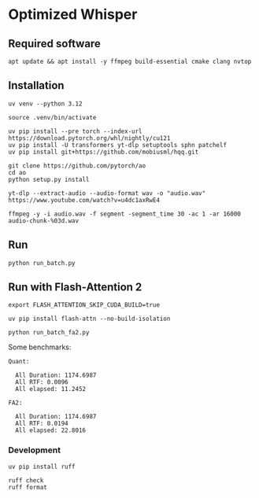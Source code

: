 # Optimized Whisper

## Required software

```
apt update && apt install -y ffmpeg build-essential cmake clang nvtop
```

## Installation

```
uv venv --python 3.12

source .venv/bin/activate

uv pip install --pre torch --index-url https://download.pytorch.org/whl/nightly/cu121
uv pip install -U transformers yt-dlp setuptools sphn patchelf
uv pip install git+https://github.com/mobiusml/hqq.git

git clone https://github.com/pytorch/ao
cd ao
python setup.py install
```

```
yt-dlp --extract-audio --audio-format wav -o "audio.wav" https://www.youtube.com/watch?v=u4dc1axRwE4

ffmpeg -y -i audio.wav -f segment -segment_time 30 -ac 1 -ar 16000 audio-chunk-%03d.wav
```

## Run

```
python run_batch.py
```

## Run with Flash-Attention 2

```
export FLASH_ATTENTION_SKIP_CUDA_BUILD=true

uv pip install flash-attn --no-build-isolation
```

```
python run_batch_fa2.py
```

Some benchmarks:

```
Quant:

  All Duration: 1174.6987
  All RTF: 0.0096
  All elapsed: 11.2452

FA2:

  All Duration: 1174.6987
  All RTF: 0.0194
  All elapsed: 22.8016
```

### Development

```
uv pip install ruff

ruff check
ruff format
```

